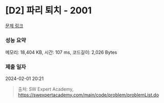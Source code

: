 # [D2] 파리 퇴치 - 2001 

[문제 링크](https://swexpertacademy.com/main/code/problem/problemDetail.do?contestProbId=AV5PzOCKAigDFAUq) 

### 성능 요약

메모리: 18,404 KB, 시간: 107 ms, 코드길이: 2,026 Bytes

### 제출 일자

2024-02-01 20:21



> 출처: SW Expert Academy, https://swexpertacademy.com/main/code/problem/problemList.do